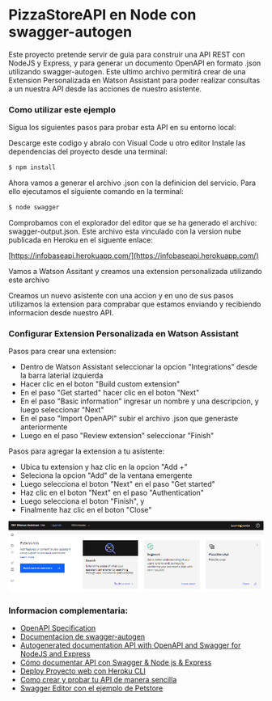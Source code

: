 # PizzaStoreAPI en Node con swagger-autogen

Este proyecto pretende servir de guia para construir una API REST con NodeJS y Express, y para generar un documento OpenAPI en formato .json utilizando swagger-autogen. Este ultimo archivo permitirá crear de una Extension Personalizada en Watson Assistant para poder realizar consultas a un nuestra API desde las acciones de nuestro asistente.

### Como utilizar este ejemplo
Sigua los siguientes pasos para probar esta API en su entorno local:

Descarge este codigo y abralo con Visual Code u otro editor
Instale las dependencias del proyecto desde una terminal:

```bash
$ npm install
```

Ahora vamos a generar el archivo .json con la definicion del servicio. Para ello ejecutamos el siguiente comando en la terminal:

```bash
$ node swagger
```

Comprobamos con el explorador del editor que se ha generado el archivo: swagger-output.json. Este archivo esta vinculado con la version nube publicada en Heroku en el siguente enlace:

[https://infobaseapi.herokuapp.com/](https://infobaseapi.herokuapp.com/)

Vamos a Watson Assitant y creamos una extension personalizada utilizando este archivo

Creamos un nuevo asistente con una accion y en uno de sus pasos utilizamos la extension para comprabar que estamos enviando y recibiendo informacion desde nuestro API.


### Configurar Extension Personalizada en Watson Assistant

Pasos para crear una extension:
- Dentro de Watson Assistant seleccionar la opcion "Integrations" desde la barra laterial izquierda
- Hacer clic en el boton "Build custom extension"
- En el paso "Get started" hacer clic en el boton "Next"
- En el paso "Basic information" ingresar un nombre y una descripcion, y luego seleccionar "Next"
- En el paso "Import OpenAPI" subir el archivo .json que generaste anteriormente
- Luego en el paso "Review extension" seleccionar "Finish"

Pasos para agregar la extension a tu asistente:
- Ubica tu extension y haz clic en la opcion "Add +"
- Seleciona la opcion "Add" de la ventana emergente
- Luego selecciona el boton "Next" en el paso "Get started"
- Haz clic en el boton "Next" en el paso "Authentication"
- Luego selecciona el boton "Finish", y
- Finalmente haz clic en el boton "Close"

![Resultado](https://raw.githubusercontent.com/SegundoLeon/pizzastoreapi-swagger-autogen/main/assets/resultado.png)


### Informacion complementaria:

- [OpenAPI Specification](https://swagger.io/specification/)
- [Documentacion de swagger-autogen](https://www.npmjs.com/package/swagger-autogen)
- [Autogenerated documentation API with OpenAPI and Swagger for NodeJS and Express](https://dev.to/luizcalaca/autogenerated-documentation-api-with-openapi-and-swagger-for-nodejs-and-express-31g9)
- [Cómo documentar API con Swagger & Node js & Express](https://www.youtube.com/watch?v=rIWGcxnVIA8)
- [Deploy Proyecto web con Heroku CLI](https://www.youtube.com/watch?v=6WcBSNxEow8)
- [Como crear y probar tu API de manera sencilla](https://www.youtube.com/watch?v=AWcm56_eNZg)
- [Swagger Editor con el ejemplo de Petstore](https://editor.swagger.io/)

